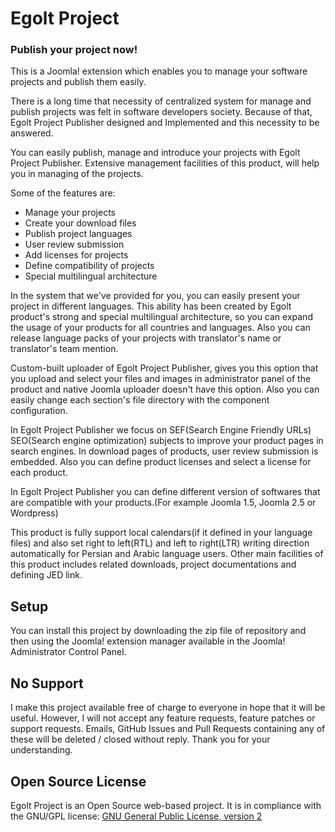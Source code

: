 # Egolt Project
### Publish your project now!

This is a Joomla! extension which enables you to manage your software projects and publish them easily.

There is a long time that necessity of centralized system for manage and publish projects was felt in software developers society. Because of that, Egolt Project Publisher designed and Implemented and this necessity to be answered.

You can easily publish, manage and introduce your projects with Egolt Project Publisher. Extensive management facilities of this product, will help you in managing of the projects.

Some of the features are:

* Manage your projects
* Create your download files
* Publish project languages
* User review submission
* Add licenses for projects
* Define compatibility of projects
* Special multilingual architecture

In the system that we've provided for you, you can easily present your project in different languages. This ability has been created by Egolt product's strong and special multilingual architecture, so you can expand the usage of your products for all countries and languages. Also you can release language packs of your projects with translator's name or translator's team mention.

Custom-built uploader of Egolt Project Publisher, gives you this option that you upload and select your files and images in administrator panel of the product and native Joomla uploader doesn't have this option. Also you can easily change each section's file directory with the component configuration.

In Egolt Project Publisher we focus on SEF(Search Engine Friendly URLs) SEO(Search engine optimization) subjects to improve your product pages in search engines.
In download pages of products, user review submission is embedded. Also you can define product licenses and select a license for each product.

In Egolt Project Publisher you can define different version of softwares that are compatible with your products.(For example Joomla 1.5, Joomla 2.5 or Wordpress)

This product is fully support local calendars(if it defined in your language files) and also set right to left(RTL) and left to right(LTR) writing direction automatically for Persian and Arabic language users. Other main facilities of this product includes related downloads, project documentations and defining JED link.

## Setup
You can install this project by downloading the zip file of repository and then using the Joomla! extension manager available in the Joomla! Administrator Control Panel.

## No Support
I make this project available free of charge to everyone in hope that it will be useful. However, I will not accept any feature requests, feature patches or support requests. Emails, GitHub Issues and Pull Requests containing any of these will be deleted / closed without reply. Thank you for your understanding.

## Open Source License

Egolt Project is an Open Source web-based project. It is in compliance with the GNU/GPL license:
[GNU General Public License, version 2
](http://www.gnu.org/licenses/old-licenses/gpl-2.0.html)